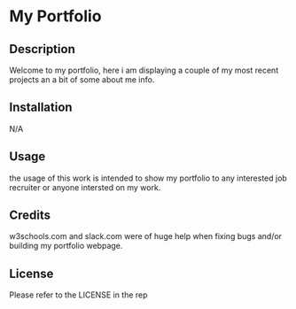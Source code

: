# My Portfolio 

## Description

Welcome to my portfolio, here i am displaying a couple of my most recent projects an a bit of some about me info.

## Installation

N/A

## Usage

the usage of this work is intended to show my portfolio to any interested job recruiter or anyone intersted on my work.

## Credits

w3schools.com and slack.com were of huge help when fixing bugs and/or building my portfolio webpage.

## License

Please refer to the LICENSE in the rep
